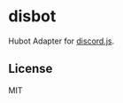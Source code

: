 # disbot

Hubot Adapter for [discord.js](https://github.com/hydrabolt/discord.js/).

## License

MIT
